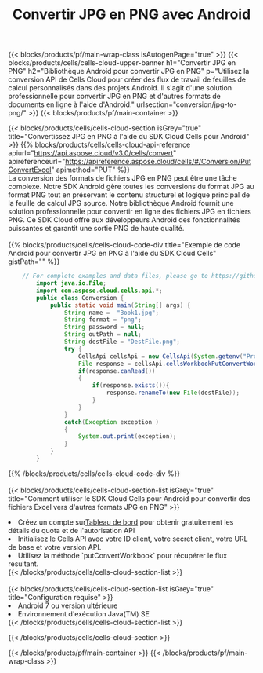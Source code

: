﻿---
title:  Convertir JPG en PNG avec Android
description:  Utilisation du SDK Cloud Aspose.Cells pour Android pour convertir un fichier au format JPG en fichier au format PNG.
---
{{< blocks/products/pf/main-wrap-class isAutogenPage="true" >}}
{{< blocks/products/cells/cells-cloud-upper-banner h1="Convertir JPG en PNG" h2="Bibliothèque Android pour convertir JPG en PNG" p="Utilisez la conversion API de Cells Cloud pour créer des flux de travail de feuilles de calcul personnalisés dans des projets Android. Il s\'agit d\'une solution professionnelle pour convertir JPG en PNG et d\'autres formats de documents en ligne à l\'aide d\'Android." urlsection="conversion/jpg-to-png/" >}}
{{< blocks/products/pf/main-container >}}

{{< blocks/products/cells/cells-cloud-section isGrey="true" title="Convertissez JPG en PNG à l\'aide du SDK Cloud Cells pour Android" >}}
{{% blocks/products/cells/cells-cloud-api-reference apiurl="https://api.aspose.cloud/v3.0/cells/convert" apireferenceurl="https://apireference.aspose.cloud/cells/#/Conversion/PutConvertExcel" apimethod="PUT" %}}
<br/>
La conversion des formats de fichiers JPG en PNG peut être une tâche complexe. Notre SDK Android gère toutes les conversions du format JPG au format PNG tout en préservant le contenu structurel et logique principal de la feuille de calcul JPG source. Notre bibliothèque Android fournit une solution professionnelle pour convertir en ligne des fichiers JPG en fichiers PNG. Ce SDK Cloud offre aux développeurs Android des fonctionnalités puissantes et garantit une sortie PNG de haute qualité.
<br/>
<br/>
{{% blocks/products/cells/cells-cloud-code-div title="Exemple de code Android pour convertir JPG en PNG à l\'aide du SDK Cloud Cells" gistPath="" %}}
 
```java
    // For complete examples and data files, please go to https://github.com/aspose-cells-cloud/aspose-cells-cloud-android/
        import java.io.File;
        import com.aspose.cloud.cells.api.*;
        public class Conversion {
            public static void main(String[] args) {
                String name =  "Book1.jpg";
                String format = "png";
                String password = null;
                String outPath = null;
                String destFile = "DestFile.png";
                try {
                    CellsApi cellsApi = new CellsApi(System.getenv("ProductClientId"), System.getenv("ProductClientSecret"));
                    File response = cellsApi.cellsWorkbookPutConvertWorkbook(new File(name), format, password, outPath, null,null);            
                    if(response.canRead())
                    {
                        if(response.exists()){
                            response.renameTo(new File(destFile));
                        }                
                    }
                }
                catch(Exception exception )
                {
                    System.out.print(exception);
                }
            }
        }
```
 
{{% /blocks/products/cells/cells-cloud-code-div %}}
<br/>
<br/>
{{< blocks/products/cells/cells-cloud-section-list isGrey="true" title="Comment utiliser le SDK Cloud Cells pour Android pour convertir des fichiers Excel vers d\'autres formats JPG en PNG" >}}
<li> Créez un compte sur<a href="https://dashboard.aspose.cloud/">Tableau de bord</a> pour obtenir gratuitement les détails du quota et de l'autorisation API</li>
<li>Initialisez le Cells API avec votre ID client, votre secret client, votre URL de base et votre version API.</li>
<li>Utilisez la méthode `putConvertWorkbook` pour récupérer le flux résultant.</li>
{{< /blocks/products/cells/cells-cloud-section-list >}}
<br/>
<br/>
{{< blocks/products/cells/cells-cloud-section-list isGrey="true" title="Configuration requise" >}}
<li>Android 7 ou version ultérieure</li>
<li>Environnement d'exécution Java(TM) SE</li>
{{< /blocks/products/cells/cells-cloud-section-list >}}

{{< /blocks/products/cells/cells-cloud-section >}}

{{< /blocks/products/pf/main-container >}}
{{< /blocks/products/pf/main-wrap-class >}}
